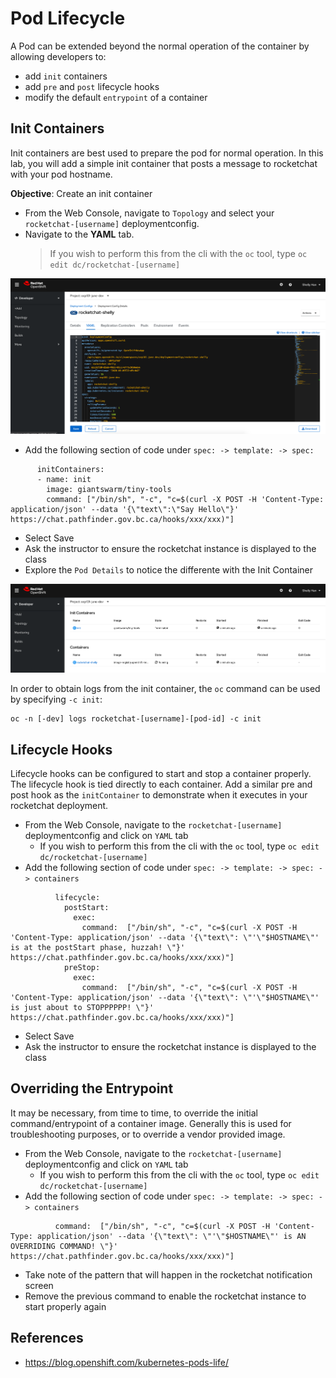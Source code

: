 # Pod Lifecycle
A Pod can be extended beyond the normal operation of the container by allowing developers to: 
- add `init` containers
- add `pre` and `post` lifecycle hooks
- modify the default `entrypoint` of a container

## Init Containers
Init containers are best used to prepare the pod for normal operation. In this lab, you will add a simple init container that posts a message to rocketchat with your pod hostname.

__Objective__: Create an init container
- From the Web Console, navigate to `Topology` and select your `rocketchat-[username]` deploymentconfig.
- Navigate to the __YAML__ tab.
  > If you wish to perform this from the cli with the `oc` tool, type `oc edit dc/rocketchat-[username]`


![](../assets/openshift101_ss/12_pod_lifecycle_01.png)

- Add the following section of code under `spec: -> template: -> spec:`

```
      initContainers:
      - name: init
        image: giantswarm/tiny-tools
        command: ["/bin/sh", "-c", "c=$(curl -X POST -H 'Content-Type: application/json' --data '{\"text\":\"Say Hello\"}' https://chat.pathfinder.gov.bc.ca/hooks/xxx/xxx)"]
```

- Select Save
- Ask the instructor to ensure the rocketchat instance is displayed to the class
- Explore the `Pod Details` to notice the differente with the Init Container 

![](../assets/openshift101_ss/12_pod_lifecycle_02.png)

In order to obtain logs from the init container, the `oc` command can be used by specifying `-c init`: 

```
oc -n [-dev] logs rocketchat-[username]-[pod-id] -c init
```

## Lifecycle Hooks
Lifecycle hooks can be configured to start and stop a container properly. The lifecycle hook is tied directly to each container. Add a similar pre and post hook as the `initContainer` to demonstrate when it executes in your rocketchat deployment. 

- From the Web Console, navigate to the `rocketchat-[username]` deploymentconfig and click on `YAML` tab
    - If you wish to perform this from the cli with the `oc` tool, type `oc edit dc/rocketchat-[username]`
- Add the following section of code under `spec: -> template: -> spec: -> containers`
```
          lifecycle:
            postStart:
              exec:
                command:  ["/bin/sh", "-c", "c=$(curl -X POST -H 'Content-Type: application/json' --data '{\"text\": \"'\"$HOSTNAME\"' is at the postStart phase, huzzah! \"}' https://chat.pathfinder.gov.bc.ca/hooks/xxx/xxx)"]
            preStop:
              exec:
                command:  ["/bin/sh", "-c", "c=$(curl -X POST -H 'Content-Type: application/json' --data '{\"text\": \"'\"$HOSTNAME\"' is just about to STOPPPPPP! \"}' https://chat.pathfinder.gov.bc.ca/hooks/xxx/xxx)"]
```
- Select Save
- Ask the instructor to ensure the rocketchat instance is displayed to the class


## Overriding the Entrypoint 
It may be necessary, from time to time, to override the initial command/entrypoint of a container image. Generally this is used for troubleshooting purposes, or to override a vendor provided image. 

- From the Web Console, navigate to the `rocketchat-[username]` deploymentconfig and click on `YAML` tab
    - If you wish to perform this from the cli with the `oc` tool, type `oc edit dc/rocketchat-[username]`
- Add the following section of code under `spec: -> template: -> spec: -> containers`

```
          command:  ["/bin/sh", "-c", "c=$(curl -X POST -H 'Content-Type: application/json' --data '{\"text\": \"'\"$HOSTNAME\"' is AN OVERRIDING COMMAND! \"}' https://chat.pathfinder.gov.bc.ca/hooks/xxx/xxx)"]
```
- Take note of the pattern that will happen in the rocketchat notification screen
- Remove the previous command to enable the rocketchat instance to start properly again

## References
- https://blog.openshift.com/kubernetes-pods-life/

